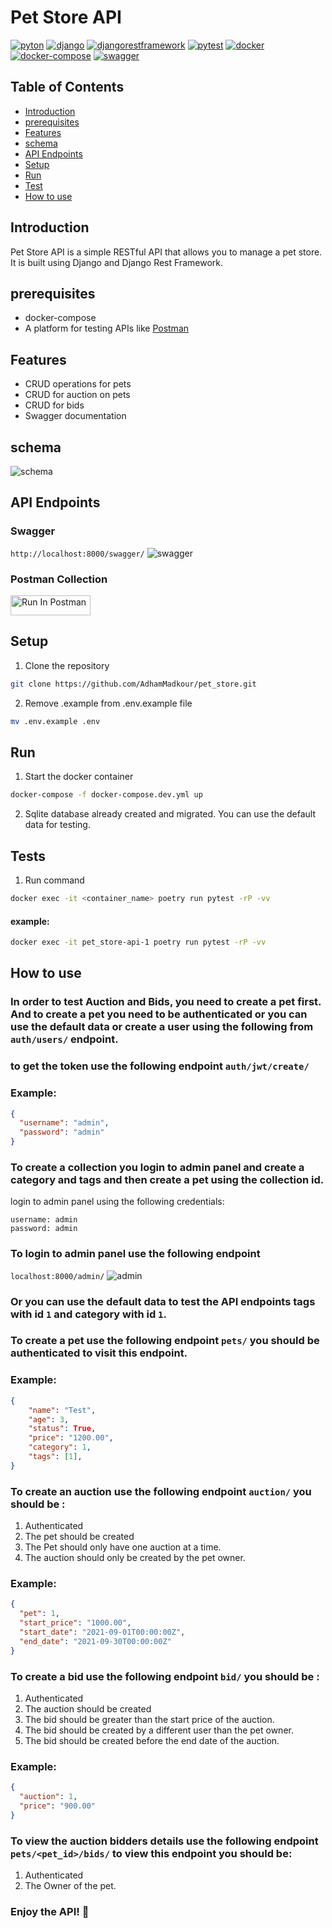 # Pet Store API

[![pyton](https://img.shields.io/badge/python-latest-blue.svg)](https://www.python.org/downloads/release/python-370/)
[![django](https://img.shields.io/badge/django-latest-blue.svg)](https://www.djangoproject.com/)
[![djangorestframework](https://img.shields.io/badge/djangorestframework-3.10.3-blue.svg)](https://www.django-rest-framework.org/)
[![pytest](https://img.shields.io/badge/pytest-latest-blue.svg)](https://docs.pytest.org/en/latest/)
[![docker](https://img.shields.io/badge/docker-latest-blue.svg)](https://www.docker.com/)
[![docker-compose](https://img.shields.io/badge/docker--compose-latest-blue.svg)](https://docs.docker.com/compose/)
[![swagger](https://img.shields.io/badge/swagger-2.0-blue.svg)](https://swagger.io/)

## Table of Contents

- [Introduction](#introduction)
- [prerequisites](#prerequisites)
- [Features](#features)
- [schema](#schema)
- [API Endpoints](#api-endpoints)
- [Setup](#setup)
- [Run](#run)
- [Test](#test)
- [How to use](#how-to-use)

## Introduction

Pet Store API is a simple RESTful API that allows you to manage a pet store. It is built using Django and Django Rest Framework.

## prerequisites

- docker-compose
- A platform for testing APIs like [Postman](https://www.postman.com/downloads/)

## Features

- CRUD operations for pets
- CRUD for auction on pets
- CRUD for bids
- Swagger documentation

## schema

![schema](/documentation/database_schema.png)

## API Endpoints

### Swagger

`http://localhost:8000/swagger/`
![swagger](/documentation/swagger_screenshot.png)

### Postman Collection

[<img src="https://run.pstmn.io/button.svg" alt="Run In Postman" style="width: 128px; height: 32px;">](https://god.gw.postman.com/run-collection/18601695-2e022495-e940-467c-8679-6998f055ca06?action=collection%2Ffork&source=rip_markdown&collection-url=entityId%3D18601695-2e022495-e940-467c-8679-6998f055ca06%26entityType%3Dcollection%26workspaceId%3Da7bf3bf5-053c-4fc7-af81-3acef1db61f8)

## Setup

1. Clone the repository

```bash
git clone https://github.com/AdhamMadkour/pet_store.git
```

2. Remove .example from .env.example file

```bash
mv .env.example .env
```

## Run

1. Start the docker container

```bash
docker-compose -f docker-compose.dev.yml up
```

2. Sqlite database already created and migrated. You can use the default data for testing.

## Tests

1. Run command

```bash
docker exec -it <container_name> poetry run pytest -rP -vv
```

#### example:

```bash
docker exec -it pet_store-api-1 poetry run pytest -rP -vv
```

## How to use

### In order to test Auction and Bids, you need to create a pet first. And to create a pet you need to be authenticated or you can use the default data or create a user using the following from `auth/users/` endpoint.

### to get the token use the following endpoint `auth/jwt/create/`

### Example:

```json
{
  "username": "admin",
  "password": "admin"
}
```

### To create a collection you login to admin panel and create a category and tags and then create a pet using the collection id.

login to admin panel using the following credentials:

```
username: admin
password: admin
```

### To login to admin panel use the following endpoint

`localhost:8000/admin/`
![admin](/documentation/django_admin_screenshot.png)

### Or you can use the default data to test the API endpoints tags with id `1` and category with id `1`.

### To create a pet use the following endpoint `pets/` you should be authenticated to visit this endpoint.

### Example:

```json
{
    "name": "Test",
    "age": 3,
    "status": True,
    "price": "1200.00",
    "category": 1,
    "tags": [1],
}
```

### To create an auction use the following endpoint `auction/` you should be :

1. Authenticated
2. The pet should be created
3. The Pet should only have one auction at a time.
4. The auction should only be created by the pet owner.

### Example:

```json
{
  "pet": 1,
  "start_price": "1000.00",
  "start_date": "2021-09-01T00:00:00Z",
  "end_date": "2021-09-30T00:00:00Z"
}
```

### To create a bid use the following endpoint `bid/` you should be :

1. Authenticated
2. The auction should be created
3. The bid should be greater than the start price of the auction.
4. The bid should be created by a different user than the pet owner.
5. The bid should be created before the end date of the auction.

### Example:

```json
{
  "auction": 1,
  "price": "900.00"
}
```

### To view the auction bidders details use the following endpoint `pets/<pet_id>/bids/` to view this endpoint you should be:

1. Authenticated
2. The Owner of the pet.

### Enjoy the API! 🎉

```

```
